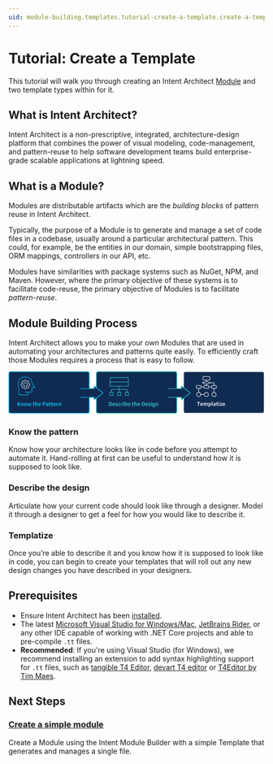 ```yaml
---
uid: module-building.templates.tutorial-create-a-template.create-a-template-introduction
---
```

# Tutorial: Create a Template

This tutorial will walk you through creating an Intent Architect [Module](xref:application-development.applications-and-solutions.about-modules) and two template types within for it.

## What is Intent Architect?

Intent Architect is a non-prescriptive, integrated, architecture-design platform that combines the power of visual modeling, code-management, and pattern-reuse to help software development teams build enterprise-grade scalable applications at lightning speed.

## What is a Module?

Modules are distributable artifacts which are the _building blocks_ of pattern reuse in Intent Architect.

Typically, the purpose of a Module is to generate and manage a set of code files in a codebase, usually around a particular architectural pattern. This could, for example, be the entities in our domain, simple bootstrapping files, ORM mappings, controllers in our API, etc.

Modules have similarities with package systems such as NuGet, NPM, and Maven. However, where the primary objective of these systems is to facilitate code-reuse, the primary objective of Modules is to facilitate _pattern-reuse_.

## Module Building Process

Intent Architect allows you to make your own Modules that are used in automating your architectures and patterns quite easily. To efficiently craft those Modules requires a process that is easy to follow.

![Module Building Process](images/module-building-process.png)

### Know the pattern

Know how your architecture looks like in code before you attempt to automate it. Hand-rolling at first can be useful to understand how it is supposed to look like.

### Describe the design

Articulate how your current code should look like through a designer. Model it through a designer to get a feel for how you would like to describe it.

### Templatize

Once you’re able to describe it and you know how it is supposed to look like in code, you can begin to create your templates that will roll out any new design changes you have described in your designers.

## Prerequisites

- Ensure Intent Architect has been [installed](xref:getting-started.get-the-application).
- The latest [Microsoft Visual Studio for Windows/Mac](https://visualstudio.microsoft.com/), [JetBrains Rider](https://www.jetbrains.com/rider/download/), or any other IDE capable of working with .NET Core projects and able to pre-compile `.tt` files.
- **Recommended**: If you're using Visual Studio (for Windows), we recommend installing an extension to add syntax highlighting support for `.tt` files, such as [tangible T4 Editor](https://t4-editor.tangible-engineering.com/T4-Editor-Visual-T4-Editing.html), [devart T4 editor](https://www.devart.com/t4-editor/) or [T4Editor by Tim Maes](https://marketplace.visualstudio.com/items?itemName=TimMaes.t4editor).

## Next Steps

### [Create a simple module](xref:module-building.templates.tutorial-create-a-template.create-the-module-and-a-template)

Create a Module using the Intent Module Builder with a simple Template that generates and manages a single file.
